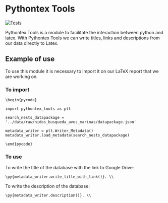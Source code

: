 # Pythontex Tools
[![Tests](https://github.com/IslasGECI/pythontex_tools/actions/workflows/actions.yml/badge.svg)](https://github.com/IslasGECI/pythontex_tools/actions/workflows/actions.yml)

Pythontex Tools is a module to facilitate the interaction between python and latex.
With Pythontex Tools we can write titles, links and descriptions from our data directly to Latex.

## Example of use
To use this module it is necessary to import it on our LaTeX report that we are working on.

### To import
```
\begin{pycode}

import pythontex_tools as ptt

search_nests_datapackage = '../data/raw/nidos_busqueda_aves_marinas/datapackage.json'

metadata_writer = ptt.Writer_Metadata()
metadata_writer.load_metadata(search_nests_datapackage)

\end{pycode}
```
### To use
To write the title of the database with the link to Google Drive:
```
\py{metadata_writer.write_title_with_link()}. \\
```
To write the description of the database:
```
\py{metadata_writer.description()}. \\
```
